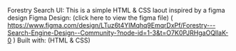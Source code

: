 Forestry Search UI:  This is a simple HTML & CSS laout inspired by a figma design
Figma Design:  (click here to view the figma file)   ( https://www.figma.com/design/LTuz6t4YIMqhq9EmqrDxPf/Forestry---Search-Engine-Design--Community-?node-id=1-3&t=O7K0PJRHgaOQllaK-0 )
Built with:  (HTML & CSS)

